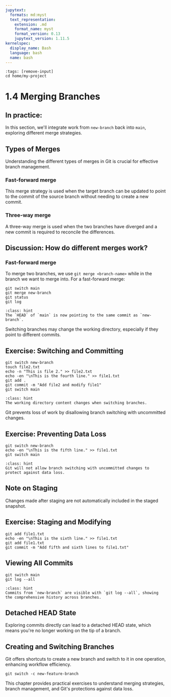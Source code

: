 ```yaml
---
jupytext:
  formats: md:myst
  text_representation:
    extension: .md
    format_name: myst
    format_version: 0.13
    jupytext_version: 1.11.5
kernelspec:
  display_name: Bash
  language: bash
  name: bash
---
```

```{code-cell} bash
:tags: [remove-input]
cd home/my-project
```

# 1.4 Merging Branches

## In practice:
In this section, we'll integrate work from `new-branch` back into `main`, exploring different merge strategies.

## Types of Merges
Understanding the different types of merges in Git is crucial for effective branch management.

### Fast-forward merge
This merge strategy is used when the target branch can be updated to point to the commit of the source branch without needing to create a new commit.

### Three-way merge
A three-way merge is used when the two branches have diverged and a new commit is required to reconcile the differences.

## Discussion: How do different merges work?

### Fast-forward merge
To merge two branches, we use `git merge <branch-name>` while in the branch we want to merge into. For a fast-forward merge:

```{code-cell} bash
git switch main
git merge new-branch
git status
git log
```

```{admonition} What to notice
:class: hint
The `HEAD` of `main` is now pointing to the same commit as `new-branch`.
```

Switching branches may change the working directory, especially if they point to different commits.

## Exercise: Switching and Committing
```{code-cell} bash
git switch new-branch
touch file2.txt
echo -n "This is file 2." >> file2.txt
echo -en "\nThis is the fourth line." >> file1.txt
git add .
git commit -m "Add file2 and modify file1"
git switch main
```

```{admonition} What to notice
:class: hint
The working directory content changes when switching branches.
```

Git prevents loss of work by disallowing branch switching with uncommitted changes.

## Exercise: Preventing Data Loss
```{code-cell} bash
git switch new-branch
echo -en "\nThis is the fifth line." >> file1.txt
git switch main
```

```{admonition} What to notice
:class: hint
Git will not allow branch switching with uncommitted changes to protect against data loss.
```

## Note on Staging
Changes made after staging are not automatically included in the staged snapshot.

## Exercise: Staging and Modifying
```{code-cell} bash
git add file1.txt
echo -en "\nThis is the sixth line." >> file1.txt
git add file1.txt
git commit -m "Add fifth and sixth lines to file1.txt"
```

## Viewing All Commits
```{code-cell} bash
git switch main
git log --all
```

```{admonition} What to notice
:class: hint
Commits from `new-branch` are visible with `git log --all`, showing the comprehensive history across branches.
```

## Detached HEAD State
Exploring commits directly can lead to a detached HEAD state, which means you're no longer working on the tip of a branch.

## Creating and Switching Branches
Git offers shortcuts to create a new branch and switch to it in one operation, enhancing workflow efficiency.

```{code-cell} bash
git switch -c new-feature-branch
```

This chapter provides practical exercises to understand merging strategies, branch management, and Git's protections against data loss.

